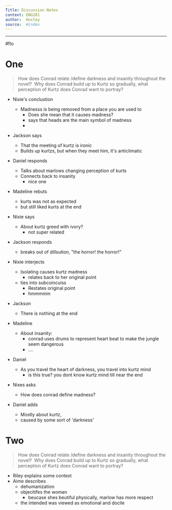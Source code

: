```yaml
---
Title: Discussion Notes 
context: ENG201
author:  Huxley
source:  #index
---
```


---

#flo


# One


>  How does Conrad relate /define darkness and insanity throughout the novel?  Why does Conrad build up to Kurtz so gradually, what perception of Kurtz does Conrad want to portray?

- Nixie's conclustion
	- Madnesss is being removed from a place you are used to
		- Does she mean that it causes madness?
		- says that heads are the main symbol of madness
		-  
- Jackson says 
	- That the meeting of kurtz is ironic 
	- Builds up kurtzs, but when they meet him, it's anticlimatic 
- Daniel responds
	- Talks about marlows changing perception of kurts
	- Connects back to insanity 
		- nice one
- Madeline rebuts
	- kurts was not as expected
	- but still liked kurts at the end

- Nixie says
	- About kurtz greed with ivory? 
		- not super related

- Jackson responds
	- breaks out of dillsution, "the horror! the horror!"

- Nixie interjects
	- Isolating causes kurtz madness
		- relates back to her original point
	- ties into subcoincuiss
		- Restates original point
		- hmmmmm
- Jackson
	- There is nothing at the end

- Madeline
	- About insanity:
		- conrad uses drums to represent heart beat to make the jungle seem dangerous
		- ....
- Daniel
	- As you travel the heart of darkness, you travel into kurtz mind
		- is this true? you dont know kurtz mind till near the end
- Nixes asks
	- How does conrad define madness?
	
- Daniel adds
	- Mostly about kurtz,
	- caused by some sort of 'darkness'


# Two

> How does Conrad relate /define darkness and insanity throughout the novel?  Why does Conrad build up to Kurtz so gradually, what perception of Kurtz does Conrad want to portray?


- Riley explains some context
- Aime describes
	- dehumanization
	- objecitifes the woman
		- beucase shes beutiful physically, marlow has more respect
	- the intended was viewed as emotional and docile 

	





























